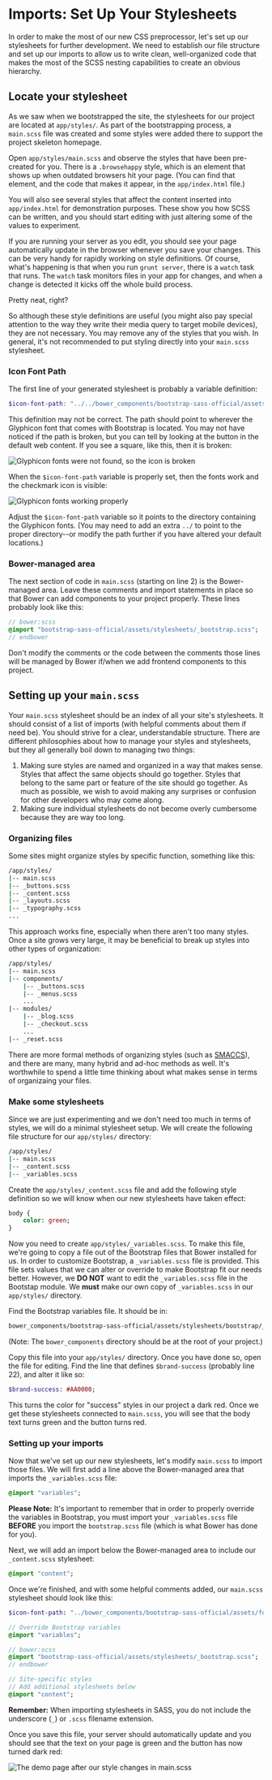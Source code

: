 # Imports: Set Up Your Stylesheets

In order to make the most of our new CSS preprocessor, let's set up our stylesheets for further development. We need to establish our file structure and set up our imports to allow us to write clean, well-organized code that makes the most of the SCSS nesting capabilities to create an obvious hierarchy.

## Locate your stylesheet
As we saw when we bootstrapped the site, the stylesheets for our project are located at `app/styles/`. As part of the bootstrapping process, a `main.scss` file was created and some styles were added there to support the project skeleton homepage.

Open `app/styles/main.scss` and observe the styles that have been pre-created for you. There is a `.browsehappy` style, which is an element that shows up when outdated browsers hit your page. (You can find that element, and the code that makes it appear,  in the `app/index.html` file.)

You will also see several styles that affect the content inserted into `app/index.html` for demonstration purposes. These show you how SCSS can be written, and you should start editing with just altering some of the values to experiment.

If you are running your server as you edit, you should see your page automatically update in the browser whenever you save your changes. This can be very handy for rapidly working on style definitions. Of course, what's happening is that when you run `grunt server`, there is a `watch` task that runs. The `watch` task monitors files in your app for changes, and when a change is detected it kicks off the whole build process. 

Pretty neat, right?

So although these style definitions are useful (you might also pay special attention to the way they write their media query to target mobile devices), they are not necessary. You may remove any of the styles that you wish. In general, it's not recommended to put styling directly into your `main.scss` stylesheet.

### Icon Font Path
The first line of your generated stylesheet is probably a variable definition:

```scss
$icon-font-path: "../../bower_components/bootstrap-sass-official/assets/fonts/bootstrap/";
```

This definition may not be correct. The path should point to wherever the Glyphicon font that comes with Bootstrap is located. You may not have noticed if the path is broken, but you can tell by looking at the button in the default web content. If you see a square, like this, then it is broken:

![Glyphicon fonts were not found, so the icon is broken](img/font_broken.png)

When the `$icon-font-path` variable is properly set, then the fonts work and the checkmark icon is visible:

![Glyphicon fonts working properly](img/font_fixed.png)

Adjust the `$icon-font-path` variable so it points to the directory containing the Glyphicon fonts. (You may need to add an extra `../` to point to the proper directory--or modify the path further if you have altered your default locations.)

### Bower-managed area
The next section of code in `main.scss` (starting on line 2) is the Bower-managed area. Leave these comments and import statements in place so that Bower can add components to your project properly. These lines probably look like this:

```sass
// bower:scss
@import "bootstrap-sass-official/assets/stylesheets/_bootstrap.scss";
// endbower
```

Don't modify the comments or the code between the comments those lines will be managed by Bower if/when we add frontend components to this project.

## Setting up your `main.scss`

Your `main.scss` stylesheet should be an index of all your site's stylesheets. It should consist of a list of imports (with helpful comments about them if need be). You should strive for a clear, understandable structure. There are different philosophies about how to manage your styles and stylesheets, but they all generally boil down to managing two things:

1.  Making sure styles are named and organized in a way that makes sense. Styles that affect the same objects should go together. Styles that belong to the same part or feature of the site should go together. As much as possible, we wish to avoid making any surprises or confusion for other developers who may come along.
2.  Making sure individual stylesheets do not become overly cumbersome because they are way too long.

### Organizing files

Some sites might organize styles by specific function, something like this:

```bash
/app/styles/
|-- main.scss
|-- _buttons.scss
|-- _content.scss
|-- _layouts.scss
|-- _typography.scss
...
```

This approach works fine, especially when there aren't too many styles. Once a site grows very large, it may be beneficial to break up styles into other types of organization:

```bash
/app/styles/
|-- main.scss
|-- components/
    |-- _buttons.scss
    |-- _menus.scss
    ...
|-- modules/
    |-- _blog.scss
    |-- _checkout.scss
    ...
|-- _reset.scss
```

There are more formal methods of organizing styles (such as [SMACCS](https://smacss.com/)), and there are many, many hybrid and ad-hoc methods as well. It's worthwhile to spend a little time thinking about what makes sense in terms of organizaing your files.

### Make some stylesheets

Since we are just experimenting and we don't need too much in terms of styles, we will do a minimal stylesheet setup. We will create the following file structure for our `app/styles/` directory:

```bash
/app/styles/
|-- main.scss
|-- _content.scss
|-- _variables.scss
```
Create the `app/styles/_content.scss` file and add the following style definition so we will know when our new stylesheets have taken effect:

```sass
body {
    color: green;
}
```

Now you need to create `app/styles/_variables.scss`. To make this file, we're going to copy a file out of the Bootstrap files that Bower installed for us. In order to customize Bootstrap, a `_variables.scss` file is provided. This file sets values that we can alter or override to make Bootstrap fit our needs better. However, we **DO NOT** want to edit the `_variables.scss` file in the Bootstap module. We **must** make our own copy of `_variables.scss` in our `app/styles/` directory.

Find the Bootstrap variables file. It should be in:

```bash
bower_components/bootstrap-sass-official/assets/stylesheets/bootstrap/_variables.scss
```
(Note: The `bower_components` directory should be at the root of your project.)

Copy this file into your `app/styles/` directory. Once you have done so, open the file for editing. Find the line that defines `$brand-success` (probably line 22), and alter it like so:

```sass
$brand-success: #AA0000;
```

This turns the color for "success" styles in our project a dark red. Once we get these stylesheets connected to `main.scss`, you will see that the body text turns green and the button turns red.

### Setting up your imports

Now that we've set up our new stylesheets, let's modify `main.scss` to import those files. We will first add a line above the Bower-managed area that imports the `_variables.scss` file:

```sass
@import "variables";
```

**Please Note:** It's important to remember that in order to properly override the variables in Bootstrap, you must import your `_variables.scss` file **BEFORE** you import the `bootstrap.scss` file (which is what Bower has done for you).

Next, we will add an import below the Bower-managed area to include our `_content.scss` stylesheet:

```sass
@import "content";
```

Once we're finished, and with some helpful comments added, our `main.scss` stylesheet should look like this:

```sass
$icon-font-path: "../bower_components/bootstrap-sass-official/assets/fonts/bootstrap/";

// Override Bootstrap variables
@import "variables";

// bower:scss
@import "bootstrap-sass-official/assets/stylesheets/_bootstrap.scss";
// endbower

// Site-specific styles
// Add additional stylesheets below
@import "content";
```

**Remember:** When importing stylesheets in SASS, you do not include the underscore (`_`) or `.scss` filename extension.

Once you save this file, your server should automatically update and you should see that the text on your page is green and the button has now turned dark red:

![The demo page after our style changes in main.scss](img/main_changes.png)


